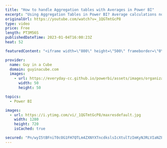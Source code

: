 ```yaml
---
title: "How to handle Aggregation tables with Averages in Power BI"
excerpt: "Using Aggregation Tables in Power BI? Average calculations not working because they aren't hitting the agg? Patrick explains why this is happening and how you can correct it to get the expected result.  📢 Become a member: https://guyinacu.be/membership \r \r *******************\r \r Want to take your Power"
originalUrl: https://youtube.com/watch?v=_1QGTmtGcP8
type: video
price: Free
length: PT3M56S
publishedDateTime: 2023-01-04T16:00:23Z
heat: 52

featuredContent: "<iframe width=\"800\" height=\"500\" frameborder=\"0\" src=\"https://www.youtube.com/embed/_1QGTmtGcP8\" allow=\"accelerometer; autoplay; encrypted-media; gyroscope; picture-in-picture\" allowfullscreen></iframe>"

provider:
  name: Guy in a Cube
  domain: guyinacube.com
  images:
    - url: https://everyday-cc.github.io/powerbi/assets/images/organizations/guyinacube.com-50x50.jpg
      width: 50
      height: 50

topics:
  - Power BI

images:
  - url: https://i.ytimg.com/vi/_1QGTmtGcP8/maxresdefault.jpg
    width: 1280
    height: 720
    isCached: true

secured: "Pn/wyI5tBFniT0cOG1FH7QTLm4ZXNYXTncdkslsIcXtulTzImKyNJRLVIaNZF4PHQrf5aLDiurq+uw8RczDRHs0KY43wmSCmlrS4n2ZkQy0MkuxvkQi6GwgnlGx6izjunDg4vQukfhDCsWYBsk3TX6j1OPU6CrdBxHq7aLrP6CpT1oU66tGGQv5uJTRCYHR+/qs/D5rqK7VySBsLxrGD7YE1WkWAcpCX7aw/E2mxaFat5LslIJnvJDoIWFrJHt0RyFGp4AuXiAxhueawK3lm3Fj4mD8sepOydT5TmI3ZMn4m0GcRW/vpWQ//A0h50oePbqFfh9pFvItR2m+pk7BoHvJTXRugV73UFCajictg5ASyoYOVoDMrmRNoMacEwb+ongWVhASBFX35+Q2Jm2EqVdd5pqNuj3nkWLRv0l613ew=;/XJtqSFBnw7EuEbtDEc25A=="
---
```


